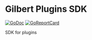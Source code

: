 # Gilbert Plugins SDK

[![GoDoc](https://godoc.org/github.com/go-gilbert/gilbert-sdk?status.svg)](https://godoc.org/github.com/go-gilbert/gilbert-sdk)
[![GoReportCard](https://goreportcard.com/report/github.com/go-gilbert/gilbert-sdk)](https://goreportcard.com/badge/github.com/go-gilbert/gilbert-sdk)

SDK for plugins

